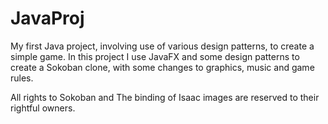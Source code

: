 # JavaProj
My first Java project, involving use of various design patterns, to create a simple game.
In this project I use JavaFX and some design patterns to create a Sokoban clone, with some changes to graphics, music and game rules.






All rights to Sokoban and The binding of Isaac images are reserved to their rightful owners.

